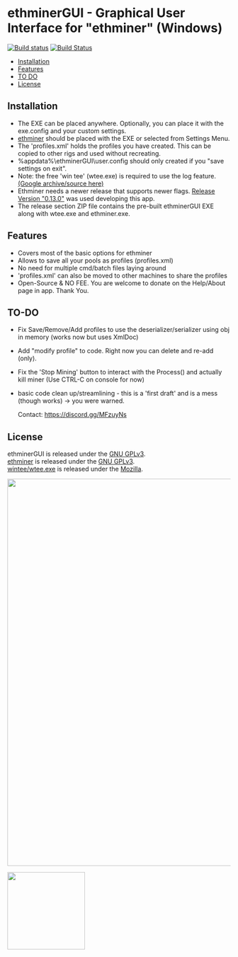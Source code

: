 ethminerGUI - Graphical User Interface for "ethminer" (Windows)
==================

[![Build status][appveyor-icon]][appveyor-link]
[![Build Status][travis-icon]][travis-link]

<!-- [![Slack Status][slack-icon]][slack-link] -->

  - [Installation](#installation)
  - [Features](#features)
  - [TO DO](#to-do)
  - [License](#license)


## Installation

- The EXE can be placed anywhere. Optionally, you can place it with the exe.config and your custom settings.
- [ethminer](https://github.com/ethereum-mining/ethminer) should be placed with the EXE or selected from Settings Menu.
- The 'profiles.xml' holds the profiles you have created. This can be copied to other rigs and used without recreating.
- %appdata%\ethminerGUI\user.config should only created if you "save settings on exit".
- Note: the free 'win tee' (wtee.exe) is required to use the log feature. [(Google archive/source here)](https://code.google.com/archive/p/wintee/downloads)
- Ethminer needs a newer release that supports newer flags. [Release Version "0.13.0"](https://github.com/ethereum-mining/ethminer/releases) was used developing this app.
- The release section ZIP file contains the pre-built ethminerGUI EXE along with wtee.exe and ethminer.exe.

## Features

- Covers most of the basic options for ethminer
- Allows to save all your pools as profiles (profiles.xml)
- No need for multiple cmd/batch files laying around
- 'profiles.xml' can also be moved to other machines to share the profiles
- Open-Source & NO FEE. You are welcome to donate on the Help/About page in app. Thank You.

## TO-DO

- Fix Save/Remove/Add profiles to use the deserializer/serializer using obj in memory (works now but uses XmlDoc)
- Add "modify profile" to code. Right now you can delete and re-add (only).
- Fix the 'Stop Mining' button to interact with the Process() and actually kill miner (Use CTRL-C on console for now)
- basic code clean up/streamlining - this is a 'first draft' and is a mess (though works) -> you were warned.


     Contact: https://discord.gg/MFzuyNs


## License

ethminerGUI is released under the [GNU GPLv3](https://opensource.org/licenses/GPL-3.0).<br>
[ethminer](https://github.com/ethereum-mining/ethminer) is released under the [GNU GPLv3](https://opensource.org/licenses/GPL-3.0).<br>
[wintee/wtee.exe](https://code.google.com/archive/p/wintee/) is released under the [Mozilla](https://www.mozilla.org/en-US/MPL/).<br>

<p><img src="https://i.imgur.com/cngxEbh.png" width="875"></p>

<p><img src="https://assets-cdn.github.com/images/modules/logos_page/Octocat.png" width="175"></p>

[appveyor-icon]: https://ci.appveyor.com/api/projects/status/xg66mw0vadt86i2e?svg=true

[appveyor-link]: https://ci.appveyor.com/project/bmatthewshea/ethminerGUI

[travis-icon]: https://travis-ci.org/bmatthewshea/ethminerGUI.svg?branch=master

[travis-link]: https://travis-ci.org/bmatthewshea/ethminerGUI
